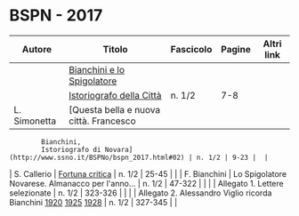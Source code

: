# BSPN - 2017

| Autore       | Titolo                                                                 | Fascicolo | Pagine | Altri link |
|--------------|------------------------------------------------------------------------|-----------|--------|------------|
|              | [Bianchini e lo Spigolatore](http://www.ssno.it/BSPNo/bspn_2017.html)  |           |        |            |
|              | [Istoriografo della Città](http://www.ssno.it/BSPNo/bspn_2017.html#01) | n. 1/2    | 7-8    |            |
| L. Simonetta | [Questa bella e nuova città. Francesco                                 

            Bianchini,
            Istoriografo di Novara](http://www.ssno.it/BSPNo/bspn_2017.html#02) | n. 1/2 | 9-23 |  |

| S. Callerio | [Fortuna critica](http://www.ssno.it/BSPNo/bspn_2017.html#03) | n. 1/2 | 25-45 | |
| F. Bianchini | Lo Spigolatore Novarese. Almanacco per l'anno...
| n. 1/2 | 47-322 | |
| | Allegato 1. Lettere selezionate | n. 1/2 | 323-326 | |
| | Allegato 2. Alessandro Viglio ricorda Bianchini <a href="http://www.ssno.it/BSPNo/1920_Viglio_Bianchini.pdf" target="_blank">1920</a> <a href="http://www.ssno.it/BSPNo/1925_Viglio_Bianchini.pdf" target="_blank">1925</a> <a href="http://www.ssno.it/BSPNo/1928_Viglio_Bianchini.pdf" target="_blank">1928</a> | n. 1/2 | 327-345 | |
